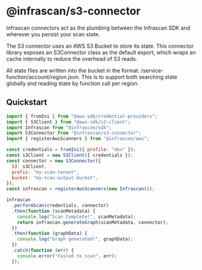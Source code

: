 # @infrascan/s3-connector

Infrascan connectors act as the plumbing between the Infrascan SDK and wherever you persist your scan state.

The S3 connector uses an AWS S3 Bucket to store its state. This connector library exposes an S3Connector class as the default export, which wraps an cache internally to reduce the overhead of S3 reads.

All state files are written into the bucket in the format: /service-function/account/region.json.
This is to support both searching state globally and reading state by function call per region.

## Quickstart

```js
import { fromIni } from "@aws-sdk/credential-providers";
import { S3Client } from "@aws-sdk/s3-client";
import Infrascan from "@infrascan/sdk";
import S3Connector from "@infrascan/s3-connector";
import { registerAwsScanners } from "@infrascan/aws";

const credentials = fromIni({ profile: "dev" });
const s3Client = new S3Client({ credentials });
const connector = new S3Connector({
  S3: s3Client,
  prefix: "my-scan-tenant",
  bucket: "my-scan-output-bucket",
});
const infrascan = registerAwsScanners(new Infrascan());

infrascan
  .performScan(credentials, connector)
  .then(function (scanMetadata) {
    console.log("Scan Complete!", scanMetadata);
    return infrascan.generateGraph(scanMetadata, connector);
  })
  .then(function (graphData) {
    console.log("Graph generated!", graphData);
  })
  .catch(function (err) {
    console.error("Failed to scan", err);
  });
```
